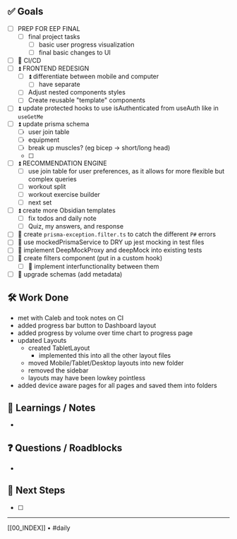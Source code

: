 ## ✅ Goals
- [ ] PREP FOR EEP FINAL
  - [ ] final project tasks
    - [ ] basic user progress visualization
    - [ ] final basic changes to UI
- [ ] 🔺 CI/CD
- [ ] ⏫ FRONTEND REDESIGN
  - [ ] ⏫ differentiate between mobile and computer
    - [ ] have separate
  - [ ] Adjust nested components styles
  - [ ] Create reusable "template" components
- [ ] ⏫ update protected hooks to use isAuthenticated from useAuth like in `useGetMe`
- [ ] ⏫ update prisma schema
	- [ ] user join table
	- [ ] equipment
	- [ ] break up muscles? (eg bicep -> short/long head)
	- [ ] 
- [ ] ⏫ RECOMMENDATION ENGINE
  - [ ] use join table for user preferences, as it allows for more flexible but complex queries
  - [ ] workout split
  - [ ] workout exercise builder
  - [ ] next set
- [ ] ⏫ create more Obsidian templates
  - [ ] fix todos and daily note
  - [ ] Quiz, my answers, and response
- [ ] 🔼 create `prisma-exception.filter.ts` to catch the different `P#` errors
- [ ] 🔼 use mockedPrismaService to DRY up jest mocking in test files
- [ ] 🔼 implement DeepMockProxy and deepMock into existing tests
- [ ] 🔽 create filters component (put in a custom hook)
  - [ ] 🔽 implement interfunctionality between them
- [ ] 🔽 upgrade schemas (add metadata)

## 🛠️ Work Done
- met with Caleb and took notes on CI
- added progress bar button to Dashboard layout
- added progress by volume over time chart to progress page
- updated Layouts
	- created TabletLayout
		- implemented this into all the other layout files
	- moved Mobile/Tablet/Desktop layouts into new folder
	- removed the sidebar
	- layouts may have been lowkey pointless
- added device aware pages for all pages and saved them into folders

## 🧠 Learnings / Notes

- 

## ❓ Questions / Roadblocks
- 

## 🔁 Next Steps
- [ ] 

---
[[00_INDEX]] • #daily
